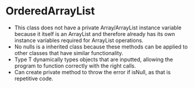 # OrderedArrayList
- This class does not have a private Array/ArrayList instance variable because it itself is an ArrayList and therefore already has its own instance variables required for ArrayList operations.
- No nulls is a inherited class because these methods can be applied to other classes that have similar functionality.
- Type T dynamically types objects that are inputted, allowing the program to function correctly with the right calls.
- Can create private method to throw the error if isNull, as that is repetitive code.